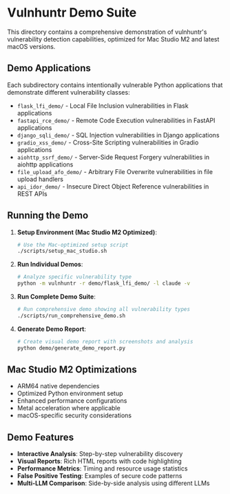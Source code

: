 # Vulnhuntr Demo Suite

This directory contains a comprehensive demonstration of vulnhuntr's vulnerability detection capabilities, optimized for Mac Studio M2 and latest macOS versions.

## Demo Applications

Each subdirectory contains intentionally vulnerable Python applications that demonstrate different vulnerability classes:

- `flask_lfi_demo/` - Local File Inclusion vulnerabilities in Flask applications
- `fastapi_rce_demo/` - Remote Code Execution vulnerabilities in FastAPI applications  
- `django_sqli_demo/` - SQL Injection vulnerabilities in Django applications
- `gradio_xss_demo/` - Cross-Site Scripting vulnerabilities in Gradio applications
- `aiohttp_ssrf_demo/` - Server-Side Request Forgery vulnerabilities in aiohttp applications
- `file_upload_afo_demo/` - Arbitrary File Overwrite vulnerabilities in file upload handlers
- `api_idor_demo/` - Insecure Direct Object Reference vulnerabilities in REST APIs

## Running the Demo

1. **Setup Environment (Mac Studio M2 Optimized)**:
   ```bash
   # Use the Mac-optimized setup script
   ./scripts/setup_mac_studio.sh
   ```

2. **Run Individual Demos**:
   ```bash
   # Analyze specific vulnerability type
   python -m vulnhuntr -r demo/flask_lfi_demo/ -l claude -v
   ```

3. **Run Complete Demo Suite**:
   ```bash
   # Run comprehensive demo showing all vulnerability types
   ./scripts/run_comprehensive_demo.sh
   ```

4. **Generate Demo Report**:
   ```bash
   # Create visual demo report with screenshots and analysis
   python demo/generate_demo_report.py
   ```

## Mac Studio M2 Optimizations

- ARM64 native dependencies
- Optimized Python environment setup
- Enhanced performance configurations
- Metal acceleration where applicable
- macOS-specific security considerations

## Demo Features

- **Interactive Analysis**: Step-by-step vulnerability discovery
- **Visual Reports**: Rich HTML reports with code highlighting
- **Performance Metrics**: Timing and resource usage statistics
- **False Positive Testing**: Examples of secure code patterns
- **Multi-LLM Comparison**: Side-by-side analysis using different LLMs